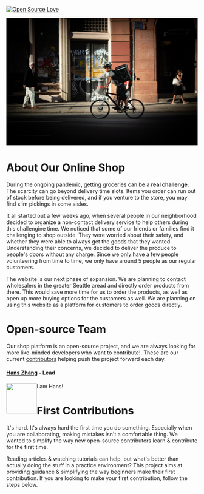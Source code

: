 [![Open Source Love](https://badges.frapsoft.com/os/v1/open-source.svg?v=103)](https://github.com/ellerbrock/open-source-badges/)

<p align="center">
  <img src="./Frontend/src/assets/readmeRes/shop.jpg">
</p>



# About Our Online Shop

During the ongoing pandemic, getting groceries can be a **real challenge**. The scarcity can go beyond delivery time slots. Items you order can run out of stock before being delivered, and if you venture to the store, you may find slim pickings in some aisles. 

It all started out a few weeks ago, when several people in our neighborhood decided to organize a non-contact delivery service to help others during this challengine time. We noticed that some of our friends or families find it challenging to shop outside. They were worried about their safety, and whether they were able to always get the goods that they wanted. Understanding their concerns, we decided to deliver the produce to people's doors without any charge. Since we only have a few people volunteering from time to time, we only have around 5 people as our regular customers. 

The website is our next phase of expansion. We are planning to contact wholesalers in the greater Seattle aread and directly order products from there. This would save more time for us to order the products, as well as open up more buying options for the customers as well. We are planning on using this website as a platform for customers to order goods directly. 


# Open-source Team

Our shop platform is an open-source project, and we are always looking for more like-minded developers who want to contribute!. These are our current [contributors](https://github.com/hanszhang00/Seattle-Produce-Delivery-in-Pandemic/graphs/contributors) helping push the project forward each day. 

#### [Hans Zhang](https://github.com/hanszhang00) - Lead

<img align="left" width="80" height="80" src="https://www.gravatar.com/avatar/96270e4c3e5e9806cf7245475c00b275.png?s=40">
  I am Hans!




# First Contributions

It's hard. It's always hard the first time you do something. Especially when you are collaborating, making mistakes isn't a comfortable thing. We wanted to simplify the way new open-source contributors learn & contribute for the first time.

Reading articles & watching tutorials can help, but what's better than actually doing the stuff in a practice environment? This project aims at providing guidance & simplifying the way beginners make their first contribution. If you are looking to make your first contribution, follow the steps below.

